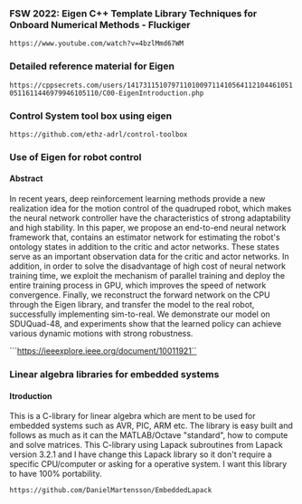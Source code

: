 ### FSW 2022: Eigen C++ Template Library Techniques for Onboard Numerical Methods - Fluckiger ###
```https://www.youtube.com/watch?v=4bzlMmd67WM```

### Detailed reference material for Eigen ###
```https://cppsecrets.com/users/141731151079711010097114105641121044610510511611446979946105110/C00-EigenIntroduction.php```

### Control System tool box using eigen ###
```https://github.com/ethz-adrl/control-toolbox```

### Use of Eigen for robot control ###
#### Abstract ####
In recent years, deep reinforcement learning methods provide a new realization idea for the motion control of the quadruped robot, which makes the neural network controller have the characteristics of strong adaptability and high stability. In this paper, we propose an end-to-end neural network framework that, contains an estimator network for estimating the robot's ontology states in addition to the critic and actor networks. These states serve as an important observation data for the critic and actor networks. In addition, in order to solve the disadvantage of high cost of neural network training time, we exploit the mechanism of parallel training and deploy the entire training process in GPU, which improves the speed of network convergence. Finally, we reconstruct the forward network on the CPU through the Eigen library, and transfer the model to the real robot, successfully implementing sim-to-real. We demonstrate our model on SDUQuad-48, and experiments show that the learned policy can achieve various dynamic motions with strong robustness.

```https://ieeexplore.ieee.org/document/10011921``

### Linear algebra libraries for embedded systems ###
#### Itroduction ####
This is a C-library for linear algebra which are ment to be used for embedded systems such as AVR, PIC, ARM etc. The library is easy built and follows as much as it can the MATLAB/Octave "standard", how to compute and solve matrices. This C-library using Lapack subroutines from Lapack version 3.2.1 and I have change this Lapack library so it don't require a specific CPU/computer or asking for a operative system. I want this library to have 100% portability.

```https://github.com/DanielMartensson/EmbeddedLapack```
